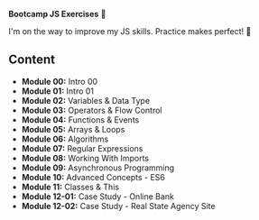 **Bootcamp JS Exercises** 🍋

I'm on the way to improve my JS skills. Practice makes perfect! 💪

## Content

- **Module 00:** Intro 00
- **Module 01:** Intro 01
- **Module 02:** Variables & Data Type
- **Module 03:** Operators & Flow Control
- **Module 04:** Functions & Events
- **Module 05:** Arrays & Loops
- **Module 06:** Algorithms
- **Module 07:** Regular Expressions
- **Module 08:** Working With Imports
- **Module 09:** Asynchronous Programming
- **Module 10:** Advanced Concepts - ES6
- **Module 11:** Classes & This
- **Module 12-01:** Case Study - Online Bank
- **Module 12-02:** Case Study - Real State Agency Site

